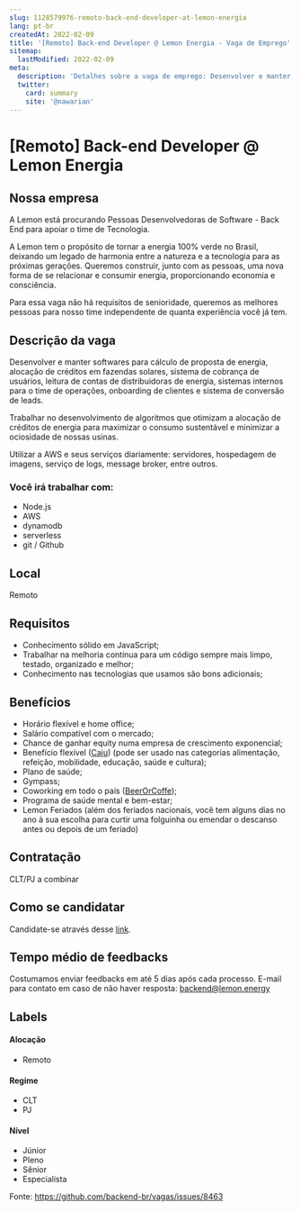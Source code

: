 ```yaml
---
slug: 1128579976-remoto-back-end-developer-at-lemon-energia
lang: pt-br
createdAt: 2022-02-09
title: '[Remoto] Back-end Developer @ Lemon Energia - Vaga de Emprego'
sitemap:
  lastModified: 2022-02-09
meta:
  description: 'Detalhes sobre a vaga de emprego: Desenvolver e manter softwares para cálculo de proposta de energia, alocação de créditos em fazendas solares, sistema de cobrança de usuários, leitura de contas de distribuidoras de energia, sistemas internos para o time de operações, onboarding de clientes e sistema de conversão de leads. Trabalhar no desenvolvimento de algoritmos que otimizam a alocação de créditos de energia para maximizar o consumo sustentável e minimizar a ociosidade de nossas usinas. Utilizar a AWS e seus serviços diariamente: servidores, hospedagem de imagens, serviço de logs, message broker, entre outros.'
  twitter:
    card: summary
    site: '@nawarian'
---
```


# [Remoto] Back-end Developer @ Lemon Energia

<!--
==================================================
Caso a vaga for remoto durante a pandemia informar no texto "Remoto durante o covid"
==================================================
-->
<!-- 
==================================================
POR FAVOR, SÓ POSTE SE A VAGA FOR PARA BACK-END!

Não faça distinção de gênero no título da vaga.

Use: "Back-End Developer" ao invés de 
"Desenvolvedor Back-End" \o/

Exemplo: `[São Paulo] Back-End Developer @ NOME DA EMPRESA`
==================================================
-->
<!--
==================================================
Caso a vaga for remoto durante a pandemia deixar a linha abaixo
==================================================
-->

## Nossa empresa

A Lemon está procurando Pessoas Desenvolvedoras de Software - Back End para apoiar o time de Tecnologia.

A Lemon tem o propósito de tornar a energia 100% verde no Brasil, deixando um legado de harmonia entre a natureza e a tecnologia para as próximas gerações. Queremos construir, junto com as pessoas, uma nova forma de se relacionar e consumir energia, proporcionando economia e consciência. 

Para essa vaga não há requisitos de senioridade, queremos as melhores pessoas para nosso time independente de quanta experiência você já tem.

## Descrição da vaga

Desenvolver e manter softwares para cálculo de proposta de energia, alocação de créditos em fazendas solares, sistema de cobrança de usuários, leitura de contas de distribuidoras de energia, sistemas internos para o time de operações, onboarding de clientes e sistema de conversão de leads.

Trabalhar no desenvolvimento de algoritmos que otimizam a alocação de créditos de energia para maximizar o consumo sustentável e minimizar a ociosidade de nossas usinas.

Utilizar a AWS e seus serviços diariamente: servidores, hospedagem de imagens, serviço de logs, message broker, entre outros.

### Você irá trabalhar com:

- Node.js 
- AWS
- dynamodb 
- serverless
- git / Github

## Local

Remoto

## Requisitos

- Conhecimento sólido em JavaScript;
- Trabalhar na melhoria contínua para um código sempre mais limpo, testado, organizado e melhor;
- Conhecimento nas tecnologias que usamos são bons adicionais;

## Benefícios

- Horário flexível e home office;
- Salário compatível com o mercado;
- Chance de ganhar equity numa empresa de crescimento exponencial;
- Benefício flexível ([Caju](https://www.caju.com.br/)) (pode ser usado nas categorias alimentação, refeição, mobilidade, educação, saúde e cultura);
- Plano de saúde;
- Gympass;
- Coworking em todo o país ([BeerOrCoffe](https://beerorcoffee.com/));
- Programa de saúde mental e bem-estar;
- Lemon Feriados (além dos feriados nacionais, você tem alguns dias no ano à sua escolha para curtir uma folguinha ou emendar o descanso antes ou depois de um feriado)

## Contratação

CLT/PJ a combinar

## Como se candidatar

Candidate-se através desse [link](https://jobs.kenoby.com/lemonenergia/job/software-engineer---back-end---remoto/61fbf65e081e1a4e95cc1e6e?utm_source=github&utm_campaign=kenoby&utm_medium=backend-br). 

## Tempo médio de feedbacks

Costumamos enviar feedbacks em até 5 dias após cada processo.
E-mail para contato em caso de não haver resposta: backend@lemon.energy

## Labels
<!-- retire os labels que não fazem sentido à vaga -->

#### Alocação
- Remoto

#### Regime
- CLT
- PJ

#### Nível
- Júnior
- Pleno
- Sênior
- Especialista




Fonte: https://github.com/backend-br/vagas/issues/8463